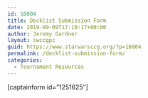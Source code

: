 ```yaml
---
id: 16004
title: Decklist Submission Form
date: 2019-09-09T17:19:17+00:00
author: Jeremy Gardner
layout: swccgpc
guid: https://www.starwarsccg.org/?p=16004
permalink: /decklist-submission-form/
categories:
  - Tournament Resources
---
```

[captainform id=&#8221;1251625&#8243;]